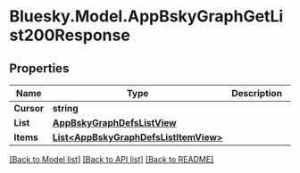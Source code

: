 # Bluesky.Model.AppBskyGraphGetList200Response

## Properties

Name | Type | Description | Notes
------------ | ------------- | ------------- | -------------
**Cursor** | **string** |  | [optional] 
**List** | [**AppBskyGraphDefsListView**](AppBskyGraphDefsListView.md) |  | 
**Items** | [**List&lt;AppBskyGraphDefsListItemView&gt;**](AppBskyGraphDefsListItemView.md) |  | 

[[Back to Model list]](../README.md#documentation-for-models) [[Back to API list]](../README.md#documentation-for-api-endpoints) [[Back to README]](../README.md)

